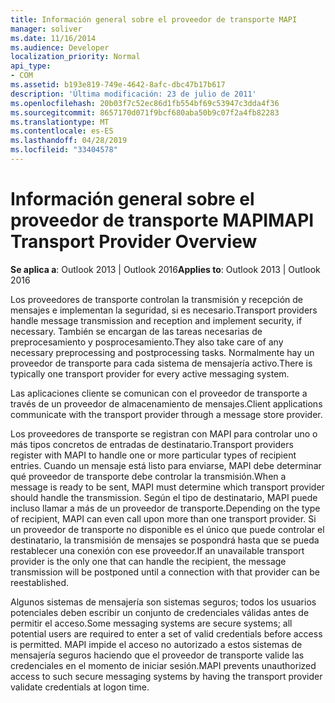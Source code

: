 ```yaml
---
title: Información general sobre el proveedor de transporte MAPI
manager: soliver
ms.date: 11/16/2014
ms.audience: Developer
localization_priority: Normal
api_type:
- COM
ms.assetid: b193e819-749e-4642-8afc-dbc47b17b617
description: 'Última modificación: 23 de julio de 2011'
ms.openlocfilehash: 20b03f7c52ec86d1fb554bf69c53947c3dda4f36
ms.sourcegitcommit: 8657170d071f9bcf680aba50b9c07f2a4fb82283
ms.translationtype: MT
ms.contentlocale: es-ES
ms.lasthandoff: 04/28/2019
ms.locfileid: "33404578"
---
```

# <a name="mapi-transport-provider-overview"></a><span data-ttu-id="68d35-103">Información general sobre el proveedor de transporte MAPI</span><span class="sxs-lookup"><span data-stu-id="68d35-103">MAPI Transport Provider Overview</span></span>

  
  
<span data-ttu-id="68d35-104">**Se aplica a**: Outlook 2013 | Outlook 2016</span><span class="sxs-lookup"><span data-stu-id="68d35-104">**Applies to**: Outlook 2013 | Outlook 2016</span></span> 
  
<span data-ttu-id="68d35-105">Los proveedores de transporte controlan la transmisión y recepción de mensajes e implementan la seguridad, si es necesario.</span><span class="sxs-lookup"><span data-stu-id="68d35-105">Transport providers handle message transmission and reception and implement security, if necessary.</span></span> <span data-ttu-id="68d35-106">También se encargan de las tareas necesarias de preprocesamiento y posprocesamiento.</span><span class="sxs-lookup"><span data-stu-id="68d35-106">They also take care of any necessary preprocessing and postprocessing tasks.</span></span> <span data-ttu-id="68d35-107">Normalmente hay un proveedor de transporte para cada sistema de mensajería activo.</span><span class="sxs-lookup"><span data-stu-id="68d35-107">There is typically one transport provider for every active messaging system.</span></span>
  
<span data-ttu-id="68d35-108">Las aplicaciones cliente se comunican con el proveedor de transporte a través de un proveedor de almacenamiento de mensajes.</span><span class="sxs-lookup"><span data-stu-id="68d35-108">Client applications communicate with the transport provider through a message store provider.</span></span> 
  
<span data-ttu-id="68d35-109">Los proveedores de transporte se registran con MAPI para controlar uno o más tipos concretos de entradas de destinatario.</span><span class="sxs-lookup"><span data-stu-id="68d35-109">Transport providers register with MAPI to handle one or more particular types of recipient entries.</span></span> <span data-ttu-id="68d35-110">Cuando un mensaje está listo para enviarse, MAPI debe determinar qué proveedor de transporte debe controlar la transmisión.</span><span class="sxs-lookup"><span data-stu-id="68d35-110">When a message is ready to be sent, MAPI must determine which transport provider should handle the transmission.</span></span> <span data-ttu-id="68d35-111">Según el tipo de destinatario, MAPI puede incluso llamar a más de un proveedor de transporte.</span><span class="sxs-lookup"><span data-stu-id="68d35-111">Depending on the type of recipient, MAPI can even call upon more than one transport provider.</span></span> <span data-ttu-id="68d35-112">Si un proveedor de transporte no disponible es el único que puede controlar el destinatario, la transmisión de mensajes se pospondrá hasta que se pueda restablecer una conexión con ese proveedor.</span><span class="sxs-lookup"><span data-stu-id="68d35-112">If an unavailable transport provider is the only one that can handle the recipient, the message transmission will be postponed until a connection with that provider can be reestablished.</span></span>
  
<span data-ttu-id="68d35-113">Algunos sistemas de mensajería son sistemas seguros; todos los usuarios potenciales deben escribir un conjunto de credenciales válidas antes de permitir el acceso.</span><span class="sxs-lookup"><span data-stu-id="68d35-113">Some messaging systems are secure systems; all potential users are required to enter a set of valid credentials before access is permitted.</span></span> <span data-ttu-id="68d35-114">MAPI impide el acceso no autorizado a estos sistemas de mensajería seguros haciendo que el proveedor de transporte valide las credenciales en el momento de iniciar sesión.</span><span class="sxs-lookup"><span data-stu-id="68d35-114">MAPI prevents unauthorized access to such secure messaging systems by having the transport provider validate credentials at logon time.</span></span> 
  

